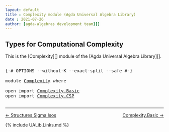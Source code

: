 ```yaml
---
layout: default
title : Complexity module (Agda Universal Algebra Library)
date : 2021-07-26
author: [agda-algebras development team][]
---
```


## <a id="types-for-computational-complexity">Types for Computational Complexity</a>

This is the [Complexity][] module of the [Agda Universal Algebra Library][].

<pre class="Agda">

<a id="324" class="Symbol">{-#</a> <a id="328" class="Keyword">OPTIONS</a> <a id="336" class="Pragma">--without-K</a> <a id="348" class="Pragma">--exact-split</a> <a id="362" class="Pragma">--safe</a> <a id="369" class="Symbol">#-}</a>

<a id="374" class="Keyword">module</a> <a id="381" href="Complexity.html" class="Module">Complexity</a> <a id="392" class="Keyword">where</a>

<a id="399" class="Keyword">open</a> <a id="404" class="Keyword">import</a> <a id="411" href="Complexity.Basic.html" class="Module">Complexity.Basic</a>
<a id="428" class="Keyword">open</a> <a id="433" class="Keyword">import</a> <a id="440" href="Complexity.CSP.html" class="Module">Complexity.CSP</a>

</pre>

--------------------------------

[← Structures.Sigma.Isos](Structures.Sigma.Isos.html)
<span style="float:right;">[Complexity.Basic →](Complexity.Basic.html)</span>

{% include UALib.Links.md %}

[agda-algebras development team]: https://github.com/ualib/agda-algebras#the-agda-algebras-development-team

